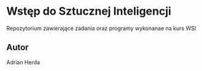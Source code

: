 # Wstęp do Sztucznej Inteligencji
Repozytorium zawierające zadania oraz programy wykonanae na kurs WSI

## Autor
Adrian Herda